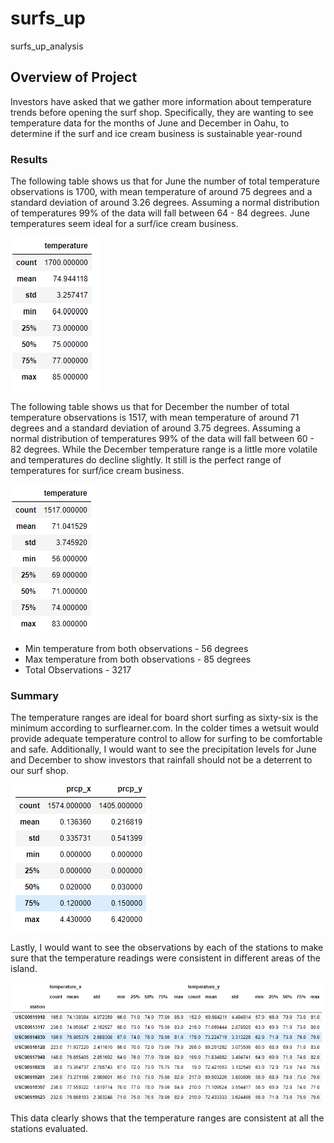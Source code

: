 # surfs_up
surfs_up_analysis

 ## Overview of Project
Investors have asked that we gather more information about temperature trends before opening the surf shop. Specifically, they are wanting to see temperature data for the months of June and December in Oahu, to determine if the surf and ice cream business is sustainable year-round

### Results
The following table shows us that for June the number of total temperature observations is 1700, with mean temperature of around 75 degrees and a standard deviation of around 3.26 degrees. Assuming a normal distribution of temperatures 99% of the data will fall between 64 - 84 degrees. June temperatures seem ideal for a surf/ice cream business. 

![JuneTemps](https://github.com/john10roberts/surfs_up/blob/main/Resources/JuneTemps.png)

The following table shows us that for December the number of total temperature observations is 1517, with mean temperature of around 71 degrees and a standard deviation of around 3.75 degrees. Assuming a normal distribution of temperatures 99% of the data will fall between 60 - 82 degrees. While the December temperature range is a little more volatile and temperatures do decline slightly. It still is the perfect range of temperatures for surf/ice cream business. 

![DecTemps](https://github.com/john10roberts/surfs_up/blob/main/Resources/DecemberTemps.png)


- Min temperature from both observations - 56 degrees
- Max temperature from both observations - 85 degrees
- Total Observations - 3217

### Summary
The temperature ranges are ideal for board short surfing as sixty-six is the minimum according to surflearner.com. In the colder times a wetsuit would provide adequate temperature control to allow for surfing to be comfortable and safe. Additionally, I would want to see the precipitation levels for June and December to show investors that rainfall should not be a deterrent to our surf shop.

![junedecrain](https://github.com/john10roberts/surfs_up/blob/main/resources/julydecrain.png)

Lastly, I would want to see the observations by each of the stations to make sure that the temperature readings were consistent in different areas of the island. 

![junedecTempsbyStation](https://github.com/john10roberts/surfs_up/blob/main/resources/junedectempsbystation.png)

This data clearly shows that the temperature ranges are consistent at all the stations evaluated. 
